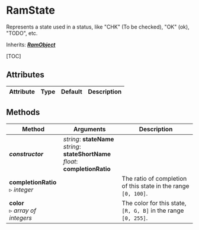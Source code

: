 # RamState

Represents a state used in a status, like "CHK" (To be checked), "OK" (ok), "TODO", etc.

Inherits: [***RamObject***](ram_object.md)

[TOC]

## Attributes

| Attribute | Type | Default | Description |
| --- | --- | --- | --- |

## Methods

| Method | Arguments | Description |
| --- | --- | --- |
| ***constructor*** | *string*: **stateName**<br />*string*: **stateShortName**<br />*float*: **completionRatio** | |
| **completionRatio**<br />▹ *integer* | | The ratio of completion of this state in the range `[0, 100]`. |
| **color**<br />▹ *array of integers* | | The color for this state, `[R, G, B]` in the range `[0, 255]`. |